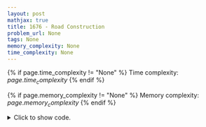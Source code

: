 ```yaml
---
layout: post
mathjax: true
title: 1676 - Road Construction
problem_url: None
tags: None
memory_complexity: None
time_complexity: None
---
```




{% if page.time_complexity != "None" %}
Time complexity: ${{ page.time_complexity }}$
{% endif %}

{% if page.memory_complexity != "None" %}
Memory complexity: ${{ page.memory_complexity }}$
{% endif %}

<details>
<summary>
<p style="display:inline">Click to show code.</p>
</summary>
```cpp
{% raw %}
using namespace std;
using ll = long long;
using iii = array<int, 3>;
using vi = vector<int>;
struct dsu
{
    int n, nc, lc;
    vi parent, sz;
    dsu(int n)
    {
        nc = n;
        lc = 0;
        parent.resize(n);
        sz.assign(n, 1);
        for (int i = 0; i < n; ++i)
            parent[i] = i;
    }
    int find_set(int u)
    {
        if (u == parent[u])
            return u;
        return parent[u] = find_set(parent[u]);
    }
    void union_set(int u, int v)
    {
        u = find_set(u);
        v = find_set(v);
        if (u != v)
        {
            if (sz[u] < sz[v])
                swap(u, v);
            parent[v] = parent[u];
            sz[u] += sz[v];
            nc -= 1;
            lc = max(lc, sz[u]);
        }
    }
};
int main(void)
{
    int n, m, u, v;
    cin >> n >> m;
    dsu d(n);
    for (int i = 0; i < m; ++i)
    {
        cin >> u >> v, --u, --v;
        d.union_set(u, v);
        cout << d.nc << " " << d.lc << endl;
    }
    return 0;
}

{% endraw %}
```
</details>

